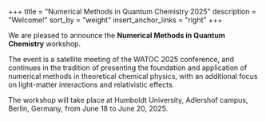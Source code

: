 +++
title = "Numerical Methods in Quantum Chemistry 2025"
description = "Welcome!"
sort_by = "weight"
insert_anchor_links = "right"
+++

We are pleased to announce the **Numerical Methods in Quantum Chemistry** workshop. 

The event is a satellite meeting of the WATOC 2025 conference, and continues in the tradition of presenting the foundation and application of numerical methods in theoretical chemical physics, with an additional focus on light-matter interactions and relativistic effects.  

The workshop will take place at Humboldt University, Adlershof campus, Berlin, Germany, from June 18 to June 20, 2025.
